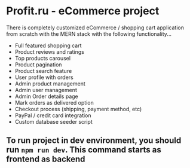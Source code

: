 # Profit.ru - eCommerce project

There is completely customized eCommerce / shopping cart application from scratch with the MERN stack with the following functionality...

- Full featured shopping cart
- Product reviews and ratings
- Top products carousel 
- Product pagination
- Product search feature
- User profile with orders
- Admin product management
- Admin user management
- Admin Order details page
- Mark orders as delivered option
- Checkout process (shipping, payment method, etc)
- PayPal / credit card integration
- Custom database seeder script


## To run project in dev environment, you should run `npm run dev`. This command starts as frontend as backend
